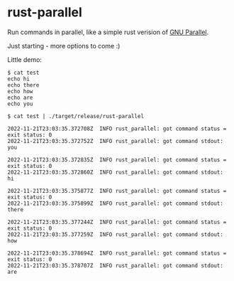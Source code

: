 # rust-parallel

Run commands in parallel, like a simple rust verision of [GNU Parallel](https://www.gnu.org/software/parallel/).

Just starting - more options to come :)

Little demo:

```
$ cat test
echo hi
echo there
echo how
echo are
echo you

$ cat test | ./target/release/rust-parallel

2022-11-21T23:03:35.372708Z  INFO rust_parallel: got command status = exit status: 0
2022-11-21T23:03:35.372752Z  INFO rust_parallel: got command stdout:
you

2022-11-21T23:03:35.372835Z  INFO rust_parallel: got command status = exit status: 0
2022-11-21T23:03:35.372860Z  INFO rust_parallel: got command stdout:
hi

2022-11-21T23:03:35.375877Z  INFO rust_parallel: got command status = exit status: 0
2022-11-21T23:03:35.375899Z  INFO rust_parallel: got command stdout:
there

2022-11-21T23:03:35.377244Z  INFO rust_parallel: got command status = exit status: 0
2022-11-21T23:03:35.377259Z  INFO rust_parallel: got command stdout:
how

2022-11-21T23:03:35.378694Z  INFO rust_parallel: got command status = exit status: 0
2022-11-21T23:03:35.378707Z  INFO rust_parallel: got command stdout:
are

```
